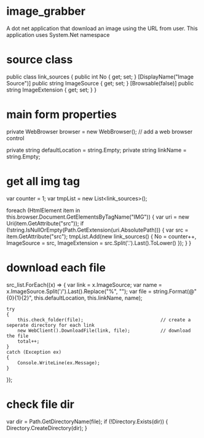 # image_grabber
A dot net application that download an image using the URL from user. This application uses System.Net namespace

# source class

public class link_sources
    {
        public int No { get; set; }
        [DisplayName("Image Source")] public string ImageSource { get; set; }
        [Browsable(false)] public string ImageExtension { get; set; }
    }

# main form properties
private WebBrowser browser = new WebBrowser(); // add a web browser control

private string defaultLocation = string.Empty;
private string linkName = string.Empty;

# get all img tag
var counter = 1;
var tmpList = new List<link_sources>();

foreach (HtmlElement item in this.browser.Document.GetElementsByTagName("IMG"))
{
	var uri = new Uri(item.GetAttribute("src"));
	if (!string.IsNullOrEmpty(Path.GetExtension(uri.AbsolutePath)))
	{
		var src = item.GetAttribute("src");
		tmpList.Add(new link_sources() { No = counter++, ImageSource = src, ImageExtension =  src.Split('.').Last().ToLower() });
	}
}

# download each file
src_list.ForEach((x) =>
{
	var link = x.ImageSource;
	var name = x.ImageSource.Split('/').Last().Replace("%", "");
	var file = string.Format(@"{0}\{1}\{2}", this.defaultLocation, this.linkName, name);

	try
	{
		this.check_folder(file);                            // create a seperate directory for each link
		new WebClient().DownloadFile(link, file);           // download the file
		total++;
	}
	catch (Exception ex)
	{
		Console.WriteLine(ex.Message);
	}
});


# check file dir
var dir = Path.GetDirectoryName(file);
if (!Directory.Exists(dir))
{
	Directory.CreateDirectory(dir);
}

